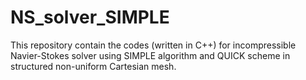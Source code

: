 # NS_solver_SIMPLE
This repository contain the codes (written in C++) for incompressible Navier-Stokes solver using SIMPLE algorithm and QUICK scheme in structured non-uniform Cartesian mesh.
